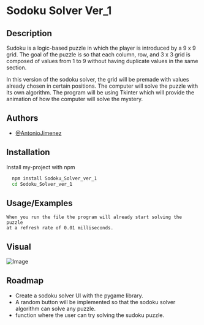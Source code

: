 # Sodoku Solver Ver_1

## Description
Sudoku is a logic-based puzzle in which the player is introduced by a 9 x 9 grid. 
The goal of the puzzle is so that each column, row, and 3 x 3 grid is composed of values
from 1 to 9 without having duplicate values in the same section. 

In this version of the sodoku solver, the grid will be premade with values already chosen in 
certain positions. The computer will solve the puzzle with its own algorithm. The program 
will be using Tkinter which will provide the animation of how the computer will solve the mystery. 

## Authors

- [@AntonioJimenez](https://www.github.com/Antoniojim45)

  
## Installation

Install my-project with npm

```bash
  npm install Sodoku_Solver_ver_1
  cd Sodoku_Solver_ver_1
```
    
## Usage/Examples
```
When you run the file the program will already start solving the puzzle 
at a refresh rate of 0.01 milliseconds. 
```
## Visual 

![Image](https://user-images.githubusercontent.com/71742963/187115137-97372dee-7d56-43c3-b855-3af135b5825d.png)


## Roadmap
- Create a sodoku solver UI with the pygame library.
- A random button will be implemented so that the sodoku solver algorithm can solve any puzzle. 
- function where the user can try solving the sudoku puzzle.
